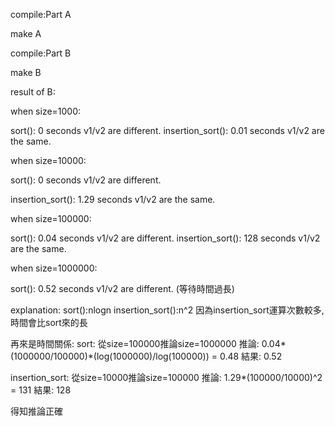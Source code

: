 compile:Part A

  make A
  
compile:Part B

  make B

result of B:

  when size=1000:

  sort(): 0 seconds
  v1/v2 are different.
  insertion_sort(): 0.01 seconds
  v1/v2 are the same.


  when size=10000:
  
  sort(): 0 seconds
  v1/v2 are different.
  
  insertion_sort(): 1.29 seconds
  v1/v2 are the same.


  when size=100000:
  
  sort(): 0.04 seconds
  v1/v2 are different.
  insertion_sort(): 128 seconds
  v1/v2 are the same.


  when size=1000000:
  
  sort(): 0.52 seconds
  v1/v2 are different.
  (等待時間過長)

explanation:
  sort():nlogn
  insertion_sort():n^2
  因為insertion_sort運算次數較多,時間會比sort來的長

再來是時間關係:
  sort:           從size=100000推論size=1000000
  推論:           0.04*(1000000/100000)*(log(1000000)/log(100000)) = 0.48
  結果:           0.52

  insertion_sort: 從size=10000推論size=100000
  推論:           1.29*(100000/10000)^2 = 131
  結果:           128
  
  得知推論正確
